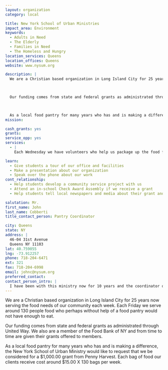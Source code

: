 ```yaml
---
layout: organization
category: local

title: New York School of Urban Ministries
impact_area: Environment
keywords: 
  - Adults in Need
  - The Elderly
  - Families in Need
  - The Homeless and Hungry
location_services: Queens
location_offices: Queens
website: www.nysum.org

description: |
  We are a Christian based organization in Long Island City for 25 years now serving the food needs of our community each week.  Each Friday we serve around 130 people food who perhaps without help of a food pantry would not have enough to eat.

  

  Our funding comes from state and federal grants as administrated through United Way.  We also are a member of the Food Bank of NY and from time to time are given their grants offered to members.

  

  As a local food pantry for many years who has and is making a difference, the New York School of Urban Ministry  would like to request that we be considered for a $1,000.00 grant from Penny Harvest.  Each bag of food our clients receive cost around $15.00 X 130 bags per week.
mission: 

cash_grants: yes
grants: 
service_opp: yes
services: 
  - |
    Each Wednesday we have volunteers who help us package up the food for distribution for pantry day on Friday.  We would very much like to have any students come and help us with the pantry operations.  Not only will they help us but will be helping to serve the food need In the community. We had a school group who used to come for a "Community Project" of the school.

learn: 
  - Give students a tour of our office and facilities
  - Make a presentation about our organization
  - Speak over the phone about our work
cont_relationship: 
  - Help students develop a community service project with us
  - Attend an in-school Check Award Assembly if we receive a grant
  - Help students tell local newspapers and media about their grant and/or project with us

salutation: Mr.
first_name: John
last_name: Cobberti
title_contact_person: Pantry Coordinator

city: Queens
state: NY
address: |
  46-04 31st Avenue  
  Queens NY 11103
lat: 40.759055
lng: -73.912257
phone: 718-204-6471
ext: 321
fax: 718-204-6998
email: johnc@nysum.org
preferred_contact: 
contact_person_intro: |
  I have been with this ministry now for 10 years and the coordinator of our food pantry for 7 years.  Each Wednesday my all volunteer staff prepares for our Friday distribution.
---
```

We are a Christian based organization in Long Island City for 25 years now serving the food needs of our community each week.  Each Friday we serve around 130 people food who perhaps without help of a food pantry would not have enough to eat.



Our funding comes from state and federal grants as administrated through United Way.  We also are a member of the Food Bank of NY and from time to time are given their grants offered to members.



As a local food pantry for many years who has and is making a difference, the New York School of Urban Ministry  would like to request that we be considered for a $1,000.00 grant from Penny Harvest.  Each bag of food our clients receive cost around $15.00 X 130 bags per week.